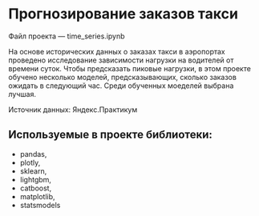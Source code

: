 # Прогнозирование заказов такси
Файл проекта — time_series.ipynb

На основе исторических данных о заказах такси в аэропортах проведено исследование зависимости нагрузки на водителей от времени суток. Чтобы предсказать пиковые нагрузки,
в этом проекте обучено несколько моделей, предсказывающих, сколько заказов ожидать в следующий час. Среди обученных моеделей выбрана лучшая.

Источник данных: Яндекс.Практикум

## Используемые в проекте библиотеки:
- pandas,
- plotly,
- sklearn,
- lightgbm,
- catboost,
- matplotlib,
- statsmodels
